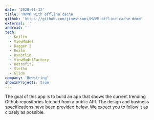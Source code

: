 ```yaml
---
date: '2020-01-12'
title: 'MVVM with offline cache'
github: 'https://github.com/jineshsoni/MVVM-offline-cache-demo'
external: ''
android: ''
tech:
  - Kotlin
  - ViewModel
  - Dagger 2
  - Realm
  - RxKotlin
  - ViewModelFactory
  - Retrofit2
  - Stetho
  - Glide
company: 'Bowstring'
showInProjects: true
---
```


The goal of this app is to build an app that shows the current trending Github repositories fetched from a public API. The design and business specifications have been provided below. We expect you to follow it as closely as possible.
